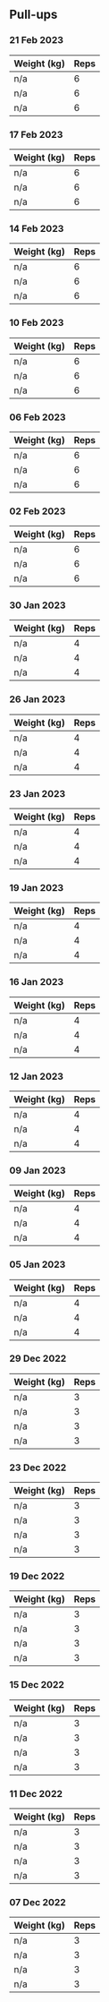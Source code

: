 ## Pull-ups

### 21 Feb 2023

| Weight (kg) | Reps |
| ----------- | ---- |
| n/a | 6 |
| n/a | 6 |
| n/a | 6 |

### 17 Feb 2023

| Weight (kg) | Reps |
| ----------- | ---- |
| n/a | 6 |
| n/a | 6 |
| n/a | 6 |

### 14 Feb 2023

| Weight (kg) | Reps |
| ----------- | ---- |
| n/a | 6 |
| n/a | 6 |
| n/a | 6 |

### 10 Feb 2023

| Weight (kg) | Reps |
| ----------- | ---- |
| n/a | 6 |
| n/a | 6 |
| n/a | 6 |

### 06 Feb 2023

| Weight (kg) | Reps |
| ----------- | ---- |
| n/a | 6 |
| n/a | 6 |
| n/a | 6 |

### 02 Feb 2023

| Weight (kg) | Reps |
| ----------- | ---- |
| n/a | 6 |
| n/a | 6 |
| n/a | 6 |

### 30 Jan 2023

| Weight (kg) | Reps |
| ----------- | ---- |
| n/a | 4 |
| n/a | 4 |
| n/a | 4 |

### 26 Jan 2023

| Weight (kg) | Reps |
| ----------- | ---- |
| n/a | 4 |
| n/a | 4 |
| n/a | 4 |

### 23 Jan 2023

| Weight (kg) | Reps |
| ----------- | ---- |
| n/a | 4 |
| n/a | 4 |
| n/a | 4 |

### 19 Jan 2023

| Weight (kg) | Reps |
| ----------- | ---- |
| n/a | 4 |
| n/a | 4 |
| n/a | 4 |

### 16 Jan 2023

| Weight (kg) | Reps |
| ----------- | ---- |
| n/a | 4 |
| n/a | 4 |
| n/a | 4 |

### 12 Jan 2023

| Weight (kg) | Reps |
| ----------- | ---- |
| n/a | 4 |
| n/a | 4 |
| n/a | 4 |

### 09 Jan 2023

| Weight (kg) | Reps |
| ----------- | ---- |
| n/a | 4 |
| n/a | 4 |
| n/a | 4 |

### 05 Jan 2023

| Weight (kg) | Reps |
| ----------- | ---- |
| n/a | 4 |
| n/a | 4 |
| n/a | 4 |

### 29 Dec 2022

| Weight (kg) | Reps |
| ----------- | ---- |
| n/a | 3 |
| n/a | 3 |
| n/a | 3 |
| n/a | 3 |

### 23 Dec 2022

| Weight (kg) | Reps |
| ----------- | ---- |
| n/a | 3 |
| n/a | 3 |
| n/a | 3 |
| n/a | 3 |

### 19 Dec 2022

| Weight (kg) | Reps |
| ----------- | ---- |
| n/a | 3 |
| n/a | 3 |
| n/a | 3 |
| n/a | 3 |

### 15 Dec 2022

| Weight (kg) | Reps |
| ----------- | ---- |
| n/a | 3 |
| n/a | 3 |
| n/a | 3 |
| n/a | 3 |

### 11 Dec 2022

| Weight (kg) | Reps |
| ----------- | ---- |
| n/a | 3 |
| n/a | 3 |
| n/a | 3 |
| n/a | 3 |

### 07 Dec 2022

| Weight (kg) | Reps |
| ----------- | ---- |
| n/a | 3 |
| n/a | 3 |
| n/a | 3 |
| n/a | 3 |